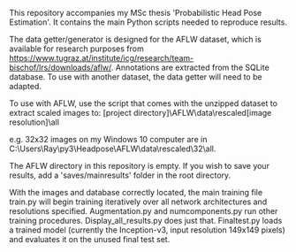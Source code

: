 This repository accompanies my MSc thesis 'Probabilistic Head Pose Estimation'. It contains the main Python scripts needed to reproduce results.

The data getter/generator is designed for the AFLW dataset, which is available for research purposes from https://www.tugraz.at/institute/icg/research/team-bischof/lrs/downloads/aflw/.
Annotations are extracted from the SQLite database. To use with another dataset, the data getter will need to be adapted.

To use with AFLW, use the script that comes with the unzipped dataset to extract scaled images to:
[project directory]\AFLW\data\rescaled\[image resolution]\all

e.g. 32x32 images on my Windows 10 computer are in C:\Users\Ray\py3\Headpose\AFLW\data\rescaled\32\all.

The AFLW directory in this repository is empty. If you wish to save your results, add a 'saves/mainresults' folder in the root directory.

With the images and database correctly located, the main training file train.py will begin training iteratively over all network architectures and resolutions specified.
Augmentation.py and numcomponents.py run other training procedures.
Display_all_results.py does just that.
Finaltest.py loads a trained model (currently the Inception-v3, input resolution 149x149 pixels) and evaluates it on the unused final test set.
